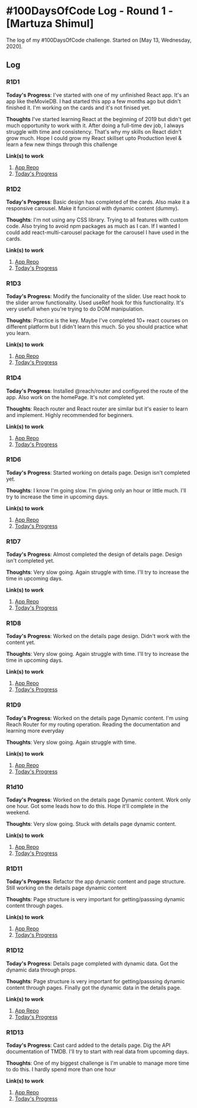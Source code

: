 # #100DaysOfCode Log - Round 1 - [Martuza Shimul]

The log of my #100DaysOfCode challenge. Started on [May 13, Wednesday, 2020].

## Log

### R1D1

**Today's Progress**: I've started with one of my unfinished React app. It's an app like theMovieDB. I had started this app a few months ago but didn't finished it. I'm working on the cards and it's not finised yet.

**Thoughts** I've started learning React at the beginning of 2019 but didn't get much opportunity to work with it. After doing a full-time dev job, I always struggle with time and consistency. That's why my skills on React didn't grow much. Hope I could grow my React skillset upto Production level & learn a few new things through this challenge

**Link(s) to work**

1. [App Repo](https://github.com/martuza-shimul/Movie-review)
2. [Today's Progress](https://github.com/martuza-shimul/Movie-review/commit/1b7f364618180e7fd45e2682e1b5de6cbb6c3050)

### R1D2

**Today's Progress**: Basic design has completed of the cards. Also make it a responsive carousel. Make it funcional with dynamic content (dummy).

**Thoughts**: I'm not using any CSS library. Trying to all features with custom code. Also trying to avoid npm packages as much as I can. If I wanted I could add react-multi-carousel package for the carousel I have used in the cards.

**Link(s) to work**

1. [App Repo](https://github.com/martuza-shimul/Movie-review)
2. [Today's Progress](https://github.com/martuza-shimul/Movie-review/commit/0e8dbfd61e8f2b5078a5bdc48982227a8dfed653)

### R1D3

**Today's Progress**: Modify the funcionality of the slider. Use react hook to the slider arrow functionality. Used useRef hook for this functionality. It's very usefull when you're trying to do DOM manipulation.

**Thoughts**: Practice is the key. Maybe I've completed 10+ react courses on different platform but I didn't learn this much. So you should practice what you learn.

**Link(s) to work**

1. [App Repo](https://github.com/martuza-shimul/Movie-review)
2. [Today's Progress](https://github.com/martuza-shimul/Movie-review/commit/6f8d9e10c1a4f83e94530a0373670411e4e1b176)

### R1D4

**Today's Progress**: Installed @reach/router and configured the route of the app. Also work on the homePage. It's not completed yet.

**Thoughts**: Reach router and React router are similar but it's easier to learn and implement. Highly recommended for beginners.

**Link(s) to work**

1. [App Repo](https://github.com/martuza-shimul/Movie-review)
2. [Today's Progress](https://github.com/martuza-shimul/Movie-review/commit/22efb7ce72540fd466b98354353e251bdfadc28e)

### R1D6

**Today's Progress**: Started working on details page. Design isn't completed yet.

**Thoughts**: I know I'm going slow. I'm giving only an hour or little much. I'll try to increase the time in upcoming days.

**Link(s) to work**

1. [App Repo](https://github.com/martuza-shimul/Movie-review)
2. [Today's Progress](https://github.com/martuza-shimul/Movie-review/commit/22efb7ce72540fd466b98354353e251bdfadc28e)

### R1D7

**Today's Progress**: Almost completed the design of details page. Design isn't completed yet.

**Thoughts**: Very slow going. Again struggle with time. I'll try to increase the time in upcoming days.

**Link(s) to work**

1. [App Repo](https://github.com/martuza-shimul/Movie-review)
2. [Today's Progress](https://github.com/martuza-shimul/Movie-review/commit/9a4989e02706bc3c71ae8bb7b135e3820ca419ef)

### R1D8

**Today's Progress**: Worked on the details page design. Didn't work with the content yet.

**Thoughts**: Very slow going. Again struggle with time. I'll try to increase the time in upcoming days.

**Link(s) to work**

1. [App Repo](https://github.com/martuza-shimul/Movie-review)
2. [Today's Progress](https://github.com/martuza-shimul/Movie-review/commit/cafb88c31666e560cc21f79768a310057431fc68)

### R1D9

**Today's Progress**: Worked on the details page Dynamic content. I'm using Reach Router for my routing operation. Reading the documentation and learning more everyday

**Thoughts**: Very slow going. Again struggle with time.

**Link(s) to work**

1. [App Repo](https://github.com/martuza-shimul/Movie-review)
2. [Today's Progress](https://github.com/martuza-shimul/Movie-review/commit/cafb88c31666e560cc21f79768a310057431fc68)

### R1d10

**Today's Progress**: Worked on the details page Dynamic content. Work only one hour. Got some leads how to do this. Hope it'll complete in the weekend.

**Thoughts**: Very slow going. Stuck with details page dynamic content.

**Link(s) to work**

1. [App Repo](https://github.com/martuza-shimul/Movie-review)
2. [Today's Progress](https://github.com/martuza-shimul/Movie-review/commit/cafb88c31666e560cc21f79768a310057431fc68)

### R1D11

**Today's Progress**: Refactor the app dynamic content and page structure. Still working on the details page dynamic content

**Thoughts**: Page structure is very important for getting/passsing dynamic content through pages.

**Link(s) to work**

1. [App Repo](https://github.com/martuza-shimul/Movie-review)
2. [Today's Progress](https://github.com/martuza-shimul/Movie-review/commit/5a7ccde0662ea1b55ebfbd8aedf0e727a6dd6a94)

### R1D12

**Today's Progress**: Details page completed with dynamic data. Got the dynamic data through props.

**Thoughts**: Page structure is very important for getting/passsing dynamic content through pages. Finally got the dynamic data in the details page.

**Link(s) to work**

1. [App Repo](https://github.com/martuza-shimul/Movie-review)
2. [Today's Progress](https://github.com/martuza-shimul/Movie-review/commit/e5b49a283227a857bc7f1858766c04a89569bad6)

### R1D13

**Today's Progress**: Cast card added to the details page. Dig the API documentation of TMDB. I'll try to start with real data from upcoming days.

**Thoughts**: One of my biggest challenge is I'm unable to manage more time to do this. I hardly spend more than one hour

**Link(s) to work**

1. [App Repo](https://github.com/martuza-shimul/Movie-review)
2. [Today's Progress](https://github.com/martuza-shimul/Movie-review/commit/e5b49a283227a857bc7f1858766c04a89569bad6)
